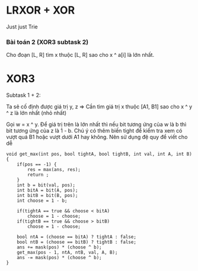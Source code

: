 # LRXOR + XOR
Just just Trie

### Bài toán 2 (XOR3 subtask 2)
Cho đoạn [L, R] tìm x thuộc [L, R] sao cho x ^ a[i] là lớn nhất.

# XOR3

Subtask 1 + 2:

Ta sẽ cố định được giá trị y, z => Cần tìm giá trị x thuộc [A1, B1] sao cho x ^ y ^ z là lớn nhất (nhỏ nhất)

Gọi w = x ^ y. Để giá trị trên là lớn nhất thì nếu bit tương ứng của w là b thì bit tương ứng của z là 1 - b. Chú ý có thêm biến tight để kiểm tra xem có vượt quá B1 hoặc vượt dưới A1 hay không. Nên sử dụng đệ quy để viết cho dễ

```
void get_max(int pos, bool tightA, bool tightB, int val, int A, int B) {
	if(pos == -1) {
		res = max(ans, res);
		return ;
	}
	int b = bit(val, pos);
	int bitA = bit(A, pos);
	int bitB = bit(B, pos);
	int choose = 1 - b;

	if(tightA == true && choose < bitA)
		choose = 1 - choose;
	if(tightB == true && choose > bitB)
		choose = 1 - choose;

	bool ntA = (choose == bitA) ? tightA : false;
	bool ntB = (choose == bitB) ? tightB : false;
	ans += mask(pos) * (choose ^ b);
	get_max(pos - 1, ntA, ntB, val, A, B);
	ans -= mask(pos) * (choose ^ b);
}
```


<!--stackedit_data:
eyJoaXN0b3J5IjpbMTcxNzU0MDA5MywzNTgyMzcxOTcsLTE0Mj
gyNDY2NDAsMTEzNDg1NDE5OCwxNjMwMzQ3NzE0LDEzOTc5NzI4
MDQsMTE5NTEzNDAxMSwxOTE3NzAzMTgwXX0=
-->